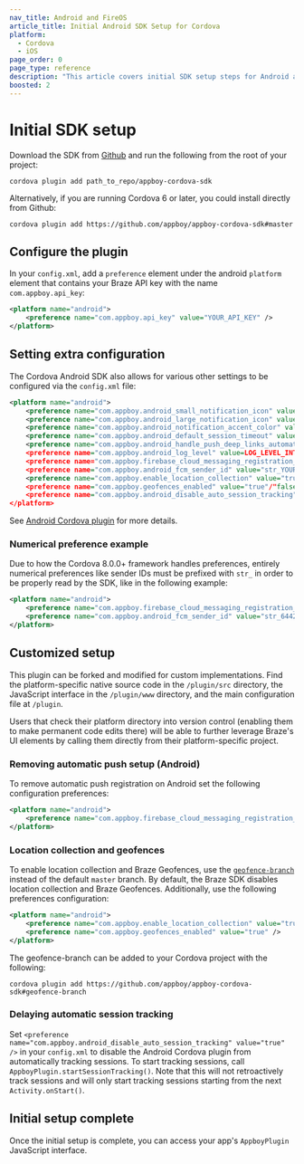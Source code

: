 ```yaml
---
nav_title: Android and FireOS
article_title: Initial Android SDK Setup for Cordova
platform: 
  - Cordova
  - iOS
page_order: 0
page_type: reference
description: "This article covers initial SDK setup steps for Android and FireOS apps running on Cordova."
boosted: 2
---
```


# Initial SDK setup

Download the SDK from [Github][1] and run the following from the root of your project:

```
cordova plugin add path_to_repo/appboy-cordova-sdk
```

Alternatively, if you are running Cordova 6 or later, you could install directly from Github:

```
cordova plugin add https://github.com/appboy/appboy-cordova-sdk#master
```

## Configure the plugin

In your `config.xml`, add a `preference` element under the android `platform` element that contains your Braze API key with the name `com.appboy.api_key`:

```xml
<platform name="android">
    <preference name="com.appboy.api_key" value="YOUR_API_KEY" />
</platform>
```

## Setting extra configuration

The Cordova Android SDK also allows for various other settings to be configured via the `config.xml` file:

```xml
<platform name="android">
    <preference name="com.appboy.android_small_notification_icon" value="RESOURCE_ENTRY_NAME_FOR_ICON_DRAWABLE" />
    <preference name="com.appboy.android_large_notification_icon" value="RESOURCE_ENTRY_NAME_FOR_ICON_DRAWABLE" />
    <preference name="com.appboy.android_notification_accent_color" value="str_ACCENT_COLOR_INTEGER" />
    <preference name="com.appboy.android_default_session_timeout" value="str_SESSION_TIMEOUT_INTEGER" />
    <preference name="com.appboy.android_handle_push_deep_links_automatically" value="true"/"false" />
    <preference name="com.appboy.android_log_level" value=LOG_LEVEL_INTEGER />
    <preference name="com.appboy.firebase_cloud_messaging_registration_enabled" value="true"/"false" />
    <preference name="com.appboy.android_fcm_sender_id" value="str_YOUR_FCM_SENDER_ID" />
    <preference name="com.appboy.enable_location_collection" value="true"/"false" />
    <preference name="com.appboy.geofences_enabled" value="true"/"false" />
    <preference name="com.appboy.android_disable_auto_session_tracking" value="true"/"false" />
</platform>
```

See [Android Cordova plugin][2] for more details.

### Numerical preference example

Due to how the Cordova 8.0.0+ framework handles preferences, entirely numerical preferences like sender IDs must be prefixed with `str_` in order to be properly read by the SDK, like in the following example:

```xml
<platform name="android">
    <preference name="com.appboy.firebase_cloud_messaging_registration_enabled" value="true" />
    <preference name="com.appboy.android_fcm_sender_id" value="str_64422926741" />
</platform>
```

## Customized setup

This plugin can be forked and modified for custom implementations. Find the platform-specific native source code in the `/plugin/src` directory, the JavaScript interface in the `/plugin/www` directory, and the main configuration file at `/plugin`.

Users that check their platform directory into version control (enabling them to make permanent code edits there) will be able to further leverage Braze's UI elements by calling them directly from their platform-specific project.

### Removing automatic push setup (Android)

To remove automatic push registration on Android set the following configuration preferences:

```xml
<platform name="android">
    <preference name="com.appboy.firebase_cloud_messaging_registration_enabled" value="false" />
</platform>
```

### Location collection and geofences

To enable location collection and Braze Geofences, use the [`geofence-branch`][3] instead of the default `master` branch. By default, the Braze SDK disables location collection and Braze Geofences. Additionally, use the following preferences configuration:

```xml
<platform name="android">
    <preference name="com.appboy.enable_location_collection" value="true" />
    <preference name="com.appboy.geofences_enabled" value="true" />
</platform>
```

The geofence-branch can be added to your Cordova project with the following:

```
cordova plugin add https://github.com/appboy/appboy-cordova-sdk#geofence-branch
```

### Delaying automatic session tracking

Set `<preference name="com.appboy.android_disable_auto_session_tracking" value="true" />` in your `config.xml` to disable the Android Cordova plugin from automatically tracking sessions. To start tracking sessions, call `AppboyPlugin.startSessionTracking()`. Note that this will not retroactively track sessions and will only start tracking sessions starting from the next `Activity.onStart()`.

## Initial setup complete

Once the initial setup is complete, you can access your app's `AppboyPlugin` JavaScript interface.

[1]: https://github.com/Appboy/appboy-cordova-sdk
[2]: https://github.com/Appboy/appboy-cordova-sdk/blob/master/src/android/AppboyPlugin.java
[3]: https://github.com/Appboy/appboy-cordova-sdk/tree/geofence-branch